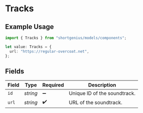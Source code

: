 # Tracks

## Example Usage

```typescript
import { Tracks } from "shortgenius/models/components";

let value: Tracks = {
  url: "https://regular-overcoat.net",
};
```

## Fields

| Field                        | Type                         | Required                     | Description                  |
| ---------------------------- | ---------------------------- | ---------------------------- | ---------------------------- |
| `id`                         | *string*                     | :heavy_minus_sign:           | Unique ID of the soundtrack. |
| `url`                        | *string*                     | :heavy_check_mark:           | URL of the soundtrack.       |
